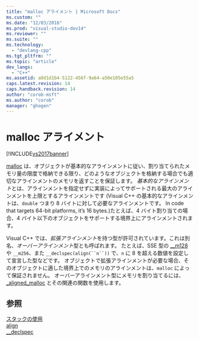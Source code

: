 ```yaml
---
title: "malloc アライメント | Microsoft Docs"
ms.custom: ""
ms.date: "12/03/2016"
ms.prod: "visual-studio-dev14"
ms.reviewer: ""
ms.suite: ""
ms.technology: 
  - "devlang-cpp"
ms.tgt_pltfrm: ""
ms.topic: "article"
dev_langs: 
  - "C++"
ms.assetid: a8d1d1b4-5122-456f-9a64-a50e105e55a5
caps.latest.revision: 14
caps.handback.revision: 14
author: "corob-msft"
ms.author: "corob"
manager: "ghogen"
---
```

# malloc アライメント
[!INCLUDE[vs2017banner](../assembler/inline/includes/vs2017banner.md)]

[malloc](../c-runtime-library/reference/malloc.md) は、オブジェクトが基本的なアラインメントに従い、割り当てられたメモリ量の限度で格納できる限り、どのようなオブジェクトを格納する場合でも適切なアラインメントのメモリを返すことを保証します。  *基本的なアラインメント*とは、アラインメントを指定せずに実装によってサポートされる最大のアラインメントを上限とするアラインメントです \(Visual C\+\+ の基本的なアラインメントは、`double` つまり 8 バイトに対して必要なアラインメントです。  In code that targets 64\-bit platforms, it’s 16 bytes.\)たとえば、4 バイト割り当ての場合、4 バイト以下のオブジェクトをサポートする境界上にアラインメントされます。  
  
 Visual C\+\+ では、*拡張アラインメント*を持つ型が許可されています。これは別名、*オーバーアラインメント*型とも呼ばれます。  たとえば、SSE 型の [\_\_m128](../Topic/__m128.md) や `__m256`、また `__declspec(align(``n``))` で、`n` に 8 を超える数値を設定して宣言した型などです。  オブジェクトで拡張アラインメントが必要な場合、そのオブジェクトに適した境界上でのメモリのアラインメントは、`malloc` によって保証されません。  オーバーアラインメント型にメモリを割り当てるには、[\_aligned\_malloc](../c-runtime-library/reference/aligned-malloc.md) とその関連の関数を使用します。  
  
## 参照  
 [スタックの使用](../build/stack-usage.md)   
 [align](../cpp/align-cpp.md)   
 [\_\_declspec](../cpp/declspec.md)